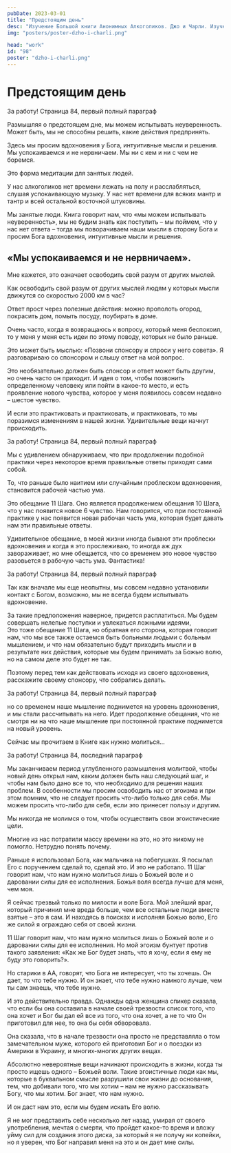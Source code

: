 ```yaml
---
pubDate: 2023-03-01
title: "Предстоящим день"
desc: "Изучение Большой книги Анонимных Алкоголиков. Джо и Чарли. Изучение БК. (097)"
img: "posters/poster-dzho-i-charli.png"

head: "work"
id: "98"
poster: "dzho-i-charli.png"
---
```


# Предстоящим день

За работу! Страница 84, первый полный параграф

Размышляя о предстоящем дне, мы можем испытывать неуверенность. Может быть, мы не способны решить, какие действия предпринять.

Здесь мы просим вдохновения у Бога, интуитивные мысли и решения. Мы успокаиваемся и не нервничаем. Мы ни с кем и ни с чем не боремся.

Это форма медитации для занятых людей.

У нас алкоголиков нет времени лежать на полу и расслабляться, слушая успокаивающую музыку. У нас нет времени для всяких мантр и тантр и всей остальной восточной штуковины.

Мы занятые люди. Книга говорит нам, что «мы можем испытывать неуверенность», мы не будим знать как поступить – мы поймем, что у нас нет ответа – тогда мы поворачиваем наши мысли в сторону Бога и просим Бога вдохновения, интуитивные мысли и решения.

## «Мы успокаиваемся и не нервничаем».

Мне кажется, это означает освободить свой разум от других мыслей.

Как освободить свой разум от других мыслей людям у которых мысли движутся со скоростью 2000 км в час?

Ответ прост через полезные действия: можно прополоть огород, покрасить дом, помыть посуду, поубирать в доме.

Очень часто, когда я возвращаюсь к вопросу, который меня беспокоил, то у меня у меня есть идеи по этому поводу, которых не было раньше.

Это может быть мыслью: «Позвони спонсору и спроси у него совета». Я разговариваю со спонсором и слышу ответ на мой вопрос.

Это необязательно должен быть спонсор и ответ может быть другим, но очень часто он приходит. И идея о том, чтобы позвонить определенному человеку или пойти в какое-то место, и есть проявление нового чувства, которое у меня появилось совсем недавно – шестое чувство.

И если это практиковать и практиковать, и практиковать, то мы поразимся изменениям в нашей жизни. Удивительные вещи начнут происходить.

За работу! Страница 84, первый полный параграф

Мы с удивлением обнаруживаем, что при продолжении подобной практики через некоторое время правильные ответы приходят сами собой.

То, что раньше было наитием или случайным проблеском вдохновения, становится рабочей частью ума.

Это обещание 11 Шага. Оно является продолжением обещания 10 Шага, что у нас появится новое 6 чувство. Нам говорится, что при постоянной практике у нас появится новая рабочая часть ума, которая будет давать нам эти правильные ответы.

Удивительное обещание, в моей жизни иногда бывают эти проблески вдохновения и когда я это прослеживаю, то иногда аж дух завораживает, но мне обещается, что со временем это новое чувство разовьется в рабочую часть ума. Фантастика!

За работу! Страница 84, первый полный параграф

Так как вначале мы еще неопытны, мы совсем недавно установили контакт с Богом, возможно, мы не всегда будем испытывать вдохновение.

За такие предположения наверное, придется расплатиться. Мы будем совершать нелепые поступки и увлекаться ложными идеями, <br>
Это тоже обещание 11 Шага, но обратная его сторона, которая говорит нам, что мы все также остаемся быть больными людьми с больным мышлением, и что нам обязательно будут приходить мысли и в результате них действия, которые мы будем принимать за Божью волю, но на самом деле это будет не так.

Поэтому перед тем как действовать исходя из своего вдохновения, расскажите своему спонсору, что собрались делать.

За работу! Страница 84, первый полный параграф

но со временем наше мышление поднимется на уровень вдохновения, и мы стали рассчитывать на него.
Идет продолжение обещания, что не смотря ни на что наше мышление при постоянной практике поднимется на новый уровень.

Сейчас мы прочитаем в Книге как нужно молиться…

За работу! Страница 84, последний параграф

Мы заканчиваем период углубленного размышления молитвой, чтобы новый день открыл нам, каким должен быть наш следующий шаг, и чтобы нам было дано все то, что необходимо для решения наших проблем. В особенности мы просим освободить нас от эгоизма и при этом помним, что не следует просить что-либо только для себя. Мы можем просить что-либо для себя, если это принесет пользу и другим.

Мы никогда не молимся о том, чтобы осуществить свои эгоистические цели.

Многие из нас потратили массу времени на это, но это никому не помогло. Нетрудно понять почему.

Раньше я использовал Бога, как мальчика на побегушках. Я посылал Его с поручением сделай то, сделай это. И это не работало. 11 Шаг говорит нам, что нам нужно молиться лишь о Божьей воле и о даровании силы для ее исполнения. Божья воля всегда лучше для меня, чем моя.

Я сейчас трезвый только по милости и воле Бога. Мой злейший враг, который причинил мне вреда больше, чем все остальные люди вместе взятые – это я сам. И находясь в поисках и исполняя Божью волю, Его же силой я ограждаю себя от своей жизни.

11 Шаг говорит нам, что нам нужно молиться лишь о Божьей воле и о даровании силы для ее исполнения. Но мой эгоизм бунтует против такого заявления: «Как же Бог будет знать, что я хочу, если я ему не буду это говорить?».

Но старики в АА, говорят, что Бога не интересует, что ты хочешь. Он дает, то что тебе нужно. И он знает, что тебе нужно намного лучше, чем ты сам знаешь, что тебе нужно.

И это действительно правда. Однажды одна женщина спикер сказала, что если бы она составила в начале своей трезвости список того, что она хочет и Бог бы дал ей все из того, что она хочет, а не то что Он приготовил для нее, то она бы себя обворовала.

Она сказала, что в начале трезвости она просто не представляла о том замечательном муже, которого ей приготовил Бог и о поездки из Америки в Украину, и многих-многих других вещах.

Абсолютно невероятные вещи начинают происходить в жизни, когда ты просто ищешь одного – Божьей воли. Такие эгоистичные люди как мы, которые в буквальном смысле разрушили свои жизни до основания, тем, что добивали того, что мы хотим – нам не нужно рассказывать Богу, что мы хотим. Бог знает, что нам нужно.

И он даст нам это, если мы будем искать Его волю.

Я не мог представить себе несколько лет назад, умирая от своего употребления, мечтая о смерти, что пройдет какое-то время и вложу уйму сил для создания этого диска, за который я не получу ни копейки, но я уверен, что Бог направил меня на это и он дает мне силы.
